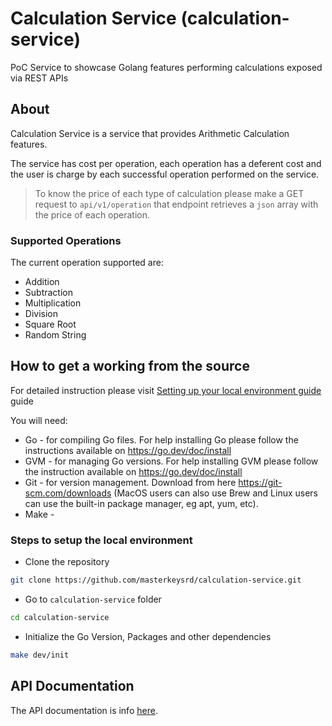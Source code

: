 # Calculation Service (calculation-service)

PoC Service to showcase Golang features performing calculations exposed via REST APIs

## About

Calculation Service is a service that provides Arithmetic Calculation features.

The service has cost per operation, each operation has a deferent cost and
the user is charge by each successful operation performed on the service.

> To know the price of each type of calculation please make a GET request
> to `api/v1/operation` that endpoint retrieves a `json` array with the price
> of each operation.

### Supported Operations

The current operation supported are:

- Addition
- Subtraction
- Multiplication
- Division
- Square Root
- Random String

## How to get a working from the source

For detailed instruction please visit
[Setting up your local environment guide](./docs/setup/setting-up-your-local-environemt.md) guide

You will need:

- Go - for compiling Go files. For help installing Go please follow the instructions available on <https://go.dev/doc/install>
- GVM - for managing Go versions. For help installing GVM please follow the instruction available on <https://go.dev/doc/install>
- Git - for version management. Download from here <https://git-scm.com/downloads> (MacOS users can also use Brew and Linux users can use the built-in package manager, eg apt, yum, etc).
- Make -

### Steps to setup the local environment

- Clone the repository

```bash
git clone https://github.com/masterkeysrd/calculation-service.git
```

- Go to `calculation-service` folder

```bash
cd calculation-service
```

- Initialize the Go Version, Packages and other dependencies

```bash
make dev/init
```

## API Documentation

The API documentation is info [here](./api/README.md).
